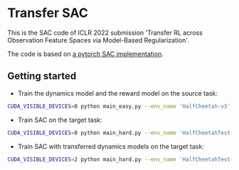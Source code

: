 # Transfer SAC
This is the SAC code of ICLR 2022 submission 'Transfer RL across Observation Feature Spaces via Model-Based Regularization'.

The code is based on [a pytorch SAC implementation](https://github.com/pranz24/pytorch-soft-actor-critic).

## Getting started ###
- Train the dynamics model and the reward model on the source task:
```bash
CUDA_VISIBLE_DEVICES=0 python main_easy.py --env_name 'HalfCheetah-v3' --exp_log_name exp_source_halfcheetah_0.txt
```
- Train SAC on the target task:
```bash
CUDA_VISIBLE_DEVICES=0 python main_hard.py --env_name 'HalfCheetahTest-v3' --exp_log_name exp_target_halfcheetah_0.txt
``` 
- Train SAC with transferred dynamics models on the target task:
```bash
CUDA_VISIBLE_DEVICES=2 python main_hard.py --env_name 'HalfCheetahTest-v3' --exp_log_name exp_transfer_halfcheetah_0.txt --is_transfer True --model_name HalfCheetah-v3-model.pt
``` 
